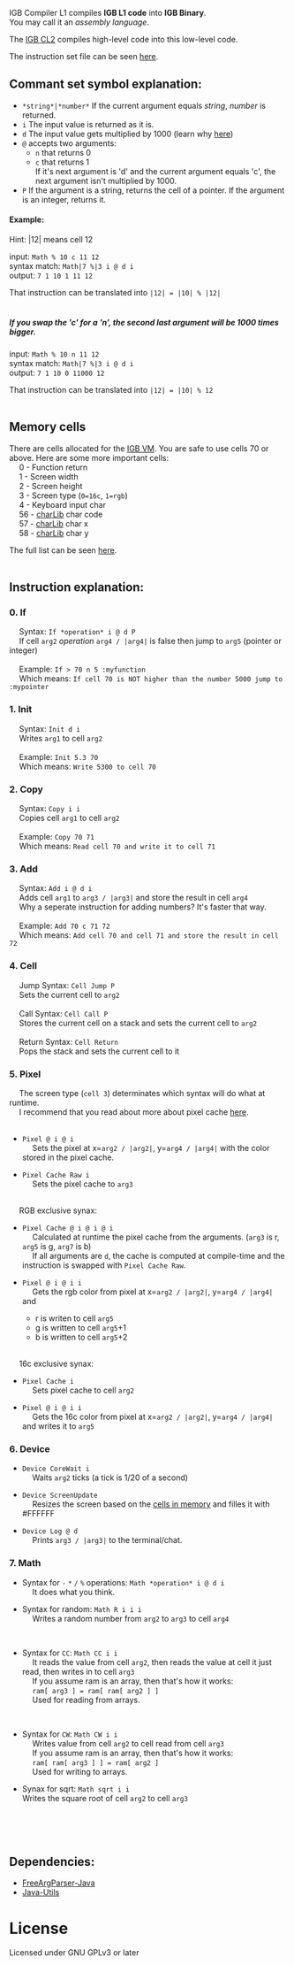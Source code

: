 IGB Compiler L1 compiles **IGB L1 code** into **IGB Binary**.  
You may call it an *assembly language*.  


The [IGB CL2](https://github.com/krypciak/IGB-Compiler-L2) compiles high-level code into this low-level code.  

The instruction set file can be seen [here](/resources/commandSet.txt).
## Commant set symbol explanation:
- `*string*|*number*` If the current argument equals *string*, *number* is returned.
- `i` The input value is returned as it is.
- `d` The input value gets multiplied by 1000  (learn why [here](https://github.com/krypciak/IGB-VM?tab=readme-ov-file#floating-points-values))
- `@` accepts two arguments:  
  - `n` that returns 0  
  - `c` that returns 1  
If it's next argument is 'd' and the current argument equals 'c', the next argument isn't multiplied by 1000.
- `P` If the argument is a string, returns the cell of a pointer. If the argument is an integer, returns it.

#### Example:  
 
Hint: |12| means cell 12


input: `Math % 10 c 11 12`  
syntax match: `Math|7 %|3 i @ d i`  
output: `7 1 10 1 11 12`
 
That instruction can be translated into `|12| = |10| % |12|`
<br /><br />
##### If you swap the 'c' for a 'n', the second last argument will be 1000 times bigger.
input: `Math % 10 n 11 12`  
syntax match: `Math|7 %|3 i @ d i`  
output: `7 1 10 0 11000 12`
 
That instruction can be translated into `|12| = |10| % 12`
<br /><br />

## Memory cells  
There are cells allocated for the [IGB VM](https://github.com/krypciak/IGB-VM).
You are safe to use cells 70 or above.
Here are some more important cells:  
&emsp; 0 - Function return  
&emsp; 1 - Screen width  
&emsp; 2 - Screen height  
&emsp; 3 - Screen type (`0=16c`, `1=rgb`)  
&emsp; 4 - Keyboard input char  
&emsp; 56 - [charLib](https://github.com/krypciak/IGB-charLib) char code  
&emsp; 57 - [charLib](https://github.com/krypciak/IGB-charLib) char x  
&emsp; 58 - [charLib](https://github.com/krypciak/IGB-charLib) char y  

The full list can be seen [here](/src/me/krypek/igb/cl1/IGB_MA.java).
<br /><br />

## Instruction explanation:

### 0. If
&emsp; Syntax:  `If *operation* i @ d P`  
&emsp; If cell `arg2` *operation* `arg4 / |arg4|` is false then jump to `arg5` (pointer or integer)  
<br />
&emsp; Example: `If > 70 n 5 :myfunction`  
&emsp; Which means: `If cell 70 is NOT higher than the number 5000 jump to :mypointer`

### 1. Init
&emsp; Syntax: `Init d i`  
&emsp; Writes `arg1` to cell `arg2`  
<br />
&emsp; Example: `Init 5.3 70`  
&emsp; Which means: `Write 5300 to cell 70`

### 2. Copy
&emsp; Syntax: `Copy i i`  
&emsp; Copies cell `arg1` to cell `arg2`  
<br />
&emsp; Example: `Copy 70 71`  
&emsp; Which means: `Read cell 70 and write it to cell 71`

### 3. Add
&emsp; Syntax: `Add i @ d i`  
&emsp; Adds cell `arg1` to `arg3 / |arg3|` and store the result in cell `arg4`  
&emsp; Why a seperate instruction for adding numbers? It's faster that way.  
<br />
&emsp; Example: `Add 70 c 71 72`  
&emsp; Which means: `Add cell 70 and cell 71 and store the result in cell 72`  

### 4. Cell
&emsp; Jump Syntax: `Cell Jump P`  
&emsp; Sets the current cell to `arg2`  
<br />
&emsp; Call Syntax: `Cell Call P`  
&emsp; Stores the current cell on a stack and sets the current cell to `arg2`  
<br />
&emsp; Return Syntax: `Cell Return`  
&emsp; Pops the stack and sets the current cell to it

### 5. Pixel
&emsp; The screen type (`cell 3`) determinates which syntax will do what at runtime.  
&emsp; I recommend that you read about more about pixel cache [here](https://github.com/krypciak/IGB-VM/blob/main/README.md#pixel-cache).  
<br />
- `Pixel @ i @ i`  
&emsp; Sets the pixel at x=`arg2 / |arg2|`, y=`arg4 / |arg4|` with the color stored in the pixel cache.

- `Pixel Cache Raw i`  
&emsp; Sets the pixel cache to `arg3`  
<br />
&emsp; RGB exclusive synax:

- `Pixel Cache @ i @ i @ i`  
&emsp; Calculated at runtime the pixel cache from the arguments. (`arg3` is r, `arg5` is g, `arg7` is b)  
&emsp; If all arguments are `d`, the cache is computed at compile-time and the instruction is swapped with `Pixel Cache Raw`.  

- `Pixel @ i @ i i`  
&emsp; Gets the rgb color from pixel at x=`arg2 / |arg2|`, y=`arg4 / |arg4|` and
  - r is writen to cell `arg5`
  - g is written to cell `arg5`+1
  - b is written to cell `arg5`+2
<br />
&emsp; 16c exclusive synax:<br />

- `Pixel Cache i`  
&emsp; Sets pixel cache to cell `arg2`  

- `Pixel @ i @ i i`  
&emsp; Gets the 16c color from pixel at x=`arg2 / |arg2|`, y=`arg4 / |arg4|` and writes it to `arg5`  

### 6. Device  
- `Device CoreWait i`  
&emsp; Waits `arg2` ticks (a tick is 1/20 of a second)  

- `Device ScreenUpdate`  
&emsp; Resizes the screen based on the [cells in memory](https://github.com/krypciak/IGB-Compiler-L1/edit/main/README.md#memory-cells) and filles it with #FFFFFF  

- `Device Log @ d`  
&emsp; Prints `arg3 / |arg3|` to the terminal/chat.  

### 7. Math  

- Syntax for `-` `*` `/` `%` operations: `Math *operation* i @ d i`  
&emsp; It does what you think.  

- Syntax for random: `Math R i i i`  
&emsp; Writes a random number from `arg2` to `arg3` to cell `arg4`  
<br />

- Syntax for `CC`: `Math CC i i`  
&emsp; It reads the value from cell `arg2`, then reads the value at cell it just read, then writes in to cell `arg3`  
&emsp; If you assume ram is an array, then that's how it works:  
&emsp; `ram[ arg3 ] = ram[ ram[ arg2 ] ]`  
&emsp; Used for reading from arrays.  
<br />

- Syntax for `CW`: `Math CW i i`  
&emsp; Writes value from cell `arg2` to cell read from cell `arg3`  
&emsp; If you assume ram is an array, then that's how it works:  
&emsp; `ram[ ram[ arg3 ] ] = ram[ arg2 ]`  
&emsp; Used for writing to arrays.  

- Synax for sqrt: `Math sqrt i i`  
Writes the square root of cell `arg2` to cell `arg3`  


<br /><br /><br />
## Dependencies:
- [FreeArgParser-Java](https://github.com/krypciak/FreeArgParser-Java)
- [Java-Utils](https://github.com/krypciak/Java-Utils)


# License
Licensed under GNU GPLv3 or later

